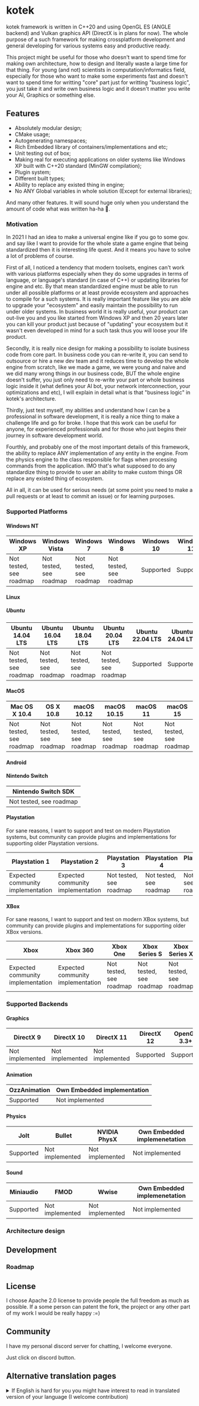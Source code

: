 # kotek

kotek framework is written in C++20 and using OpenGL ES (ANGLE backend) and Vulkan graphics API (DirectX is in plans for now). The whole purpose of a such framework for making crossplatform development and general developing for various systems easy and productive ready.

This project might be useful for those who doesn't want to spend time for making own architecture, how to design and literally waste a large time for that thing. For young (and not) scientists in computation/informatics field, especially for those who want to make some experiments fast and doesn't want to spend time for writting "core" part just for writting "business logic", you just take it and write own business logic and it doesn't matter you write your AI, Graphics or something else. 

## Features

- Absolutely modular design;
- CMake usage;
- Autogenerating namespaces;
- Rich Embedded library of containers/implementations and etc;
- Unit testing out of box;
- Making real for executing applications on older systems like Windows XP built with C++20 standard (MinGW compilation);
- Plugin system;
- Different built types;
- Ability to replace any existed thing in engine;
- No ANY Global variables in whole solution (Except for external libraries);

And many other features. It will sound huge only when you understand the amount of code what was written ha-ha :slightly_smiling_face:. 

### Motivation

In 2021 I had an idea to make a universal engine like if you go to some gov. and say like I want to provide for the whole state a game engine that being standardized then it is interesting life quest. And it means you have to solve a lot of problems of course.

First of all, I noticed a tendency that modern toolsets, engines can't work with various platforms especially when they do some upgrades in terms of language, or language's standard (in case of C++) or updating libraries for engine and etc. By that mean standardized engine must be able to run under all possible platforms or at least provide ecosystem and approaches to compile for a such systems. It is really important feature like you are able to upgrade your "ecosystem" and easily maintain the possibility to run under older systems. In business world it is really useful, your product can out-live you and you like started from Windows XP and then 20 years later you can kill your product just because of "updating" your ecosystem but it wasn't even developed in mind for a such task thus you will loose your life product.

Secondly, it is really nice design for making a possibility to isolate business code from core part. In business code you can re-write it, you can send to outsource or hire a new dev team and it reduces time to develop the whole engine from scratch, like we made a game, we were young and naive and we did many wrong things in our business code, BUT the whole engine doesn't suffer, you just only need to re-write your part or whole business logic inside it (what defines your AI bot, your network interconnection, your optimizations and etc), I will explain in detail what is that "business logic" in kotek's architecture.

Thirdly, just test myself, my abilities and understand how I can be a professional in software development, it is really a nice thing to make a challenge life and go for broke. I hope that this work can be useful for anyone, for experienced professionals and for those who just begins their journey in software development world.

Fourthly, and probably one of the most important details of this framework, the ability to replace ANY implementation of any entity in the engine. From the physics engine to the class responsible for flags when processing commands from the application. IMO that's what supposed to do any standardize thing to provide to user an ability to make custom things OR replace any existed thing of ecosystem.

All in all, it can be used for serious needs (at some point you need to make a pull requests or at least to commit an issue) or for learning purposes.

### Supported Platforms 

#### Windows NT

| Windows XP    | Windows Vista | Windows 7 | Windows 8 | Windows 10 | Windows 11 |
| ------------- | ------------- |------------- |------------- |------------- |------------- |
| Not tested, see roadmap  | Not tested, see roadmap  | Not tested, see roadmap  | Not tested, see roadmap  | Supported  | Supported  |

#### Linux

##### Ubuntu

| Ubuntu 14.04 LTS | Ubuntu 16.04 LTS | Ubuntu 18.04 LTS | Ubuntu 20.04 LTS | Ubuntu 22.04 LTS | Ubuntu 24.04 LTS  |
| ------------- | ------------- |------------- |------------- |------------- |------------- |
| Not tested, see roadmap  | Not tested, see roadmap  | Not tested, see roadmap  | Not tested, see roadmap  | Supported  | Supported  |

#### MacOS

| Mac OS X 10.4 | OS X 10.8 | macOS 10.12 | macOS 10.15 | macOS 11 | macOS 15  |
| ------------- | ------------- |------------- |------------- |------------- |------------- |
| Not tested, see roadmap  | Not tested, see roadmap  | Not tested, see roadmap  | Not tested, see roadmap  | Not tested, see roadmap  | Not tested, see roadmap  |

#### Android

#### Nintendo Switch 

| Nintendo Switch SDK |  
| ------------- |  
| Not tested, see roadmap  |  

#### Playstation

For sane reasons, I want to support and test on modern Playstation systems, but community can provide plugins and implementations for supporting older Playstation versions.

| Playstation 1 | Playstation 2 | Playstation 3 | Playstation 4 | Playstation 5 | 
| ------------- | ------------- |------------- |------------- |------------- | 
| Expected community implementation  | Expected community implementation  | Not tested, see roadmap  | Not tested, see roadmap  | Not tested, see roadmap  |  

#### XBox

For sane reasons, I want to support and test on modern XBox systems, but community can provide plugins and implementations for supporting older XBox versions. 

| Xbox | Xbox 360 | Xbox One | Xbox Series S | Xbox Series X | 
| ------------- | ------------- |------------- |------------- |------------- | 
| Expected community implementation  | Expected community implementation  | Not tested, see roadmap  | Not tested, see roadmap  | Not tested, see roadmap  |  

### Supported Backends

#### Graphics

| DirectX 9 | DirectX 10 | DirectX 11 | DirectX 12 | OpenGL 3.3+ | OpenGL ES  | Vulkan |
| ------------- | ------------- |------------- |------------- |------------- |------------- |------------- |
| Not implemented  | Not implemented  | Not implemented  | Supported  | Supported  | Supported  | Supported  | 

#### Animation

| OzzAnimation | Own Embedded implementation |
| ------------- |  ------------- | 
| Supported  |  Not implemented  | 

#### Physics

| Jolt | Bullet | NVIDIA PhysX | Own Embedded implemenetation
| ------------- |  ------------- |   ------------- |    ------------- | 
| Supported  |  Not implemented  |   Not implemented  |   Not implemented  |

#### Sound

| Miniaudio | FMOD | Wwise | Own Embedded implemenetation
| ------------- |  ------------- |   ------------- |    ------------- | 
| Supported  |  Not implemented  |   Not implemented  |   Not implemented  |

### Architecture design



## Development

### Roadmap

## License

I choose Apache 2.0 license to provide people the full freedom as much as possible. If a some person can patent the fork, the project or any other part of my work I would be really happy :=)  

## Community

I have my personal discord server for chatting, I welcome everyone. 

Just click on discord button.

## Alternative translation pages

<details>
  <summary>If English is hard for you you might have interest to read in translated version of your language (I welcome contribution)</summary>
  
- [Русский](documentation/git/ru/README.md)
- [Polska](documentation/git/pl/README.md)
- [Ελληνική](documentation/git/gr/README.md)
</details>